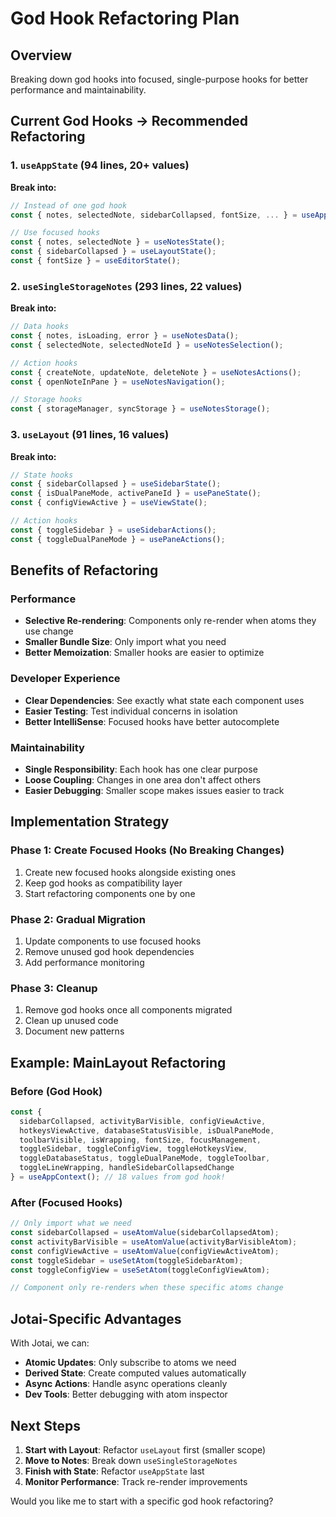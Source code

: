 # God Hook Refactoring Plan

## Overview
Breaking down god hooks into focused, single-purpose hooks for better performance and maintainability.

## Current God Hooks → Recommended Refactoring

### 1. `useAppState` (94 lines, 20+ values)
**Break into:**
```typescript
// Instead of one god hook
const { notes, selectedNote, sidebarCollapsed, fontSize, ... } = useAppState();

// Use focused hooks
const { notes, selectedNote } = useNotesState();
const { sidebarCollapsed } = useLayoutState();
const { fontSize } = useEditorState();
```

### 2. `useSingleStorageNotes` (293 lines, 22 values)
**Break into:**
```typescript
// Data hooks
const { notes, isLoading, error } = useNotesData();
const { selectedNote, selectedNoteId } = useNotesSelection();

// Action hooks
const { createNote, updateNote, deleteNote } = useNotesActions();
const { openNoteInPane } = useNotesNavigation();

// Storage hooks
const { storageManager, syncStorage } = useNotesStorage();
```

### 3. `useLayout` (91 lines, 16 values)
**Break into:**
```typescript
// State hooks
const { sidebarCollapsed } = useSidebarState();
const { isDualPaneMode, activePaneId } = usePaneState();
const { configViewActive } = useViewState();

// Action hooks
const { toggleSidebar } = useSidebarActions();
const { toggleDualPaneMode } = usePaneActions();
```

## Benefits of Refactoring

### Performance
- **Selective Re-rendering**: Components only re-render when atoms they use change
- **Smaller Bundle Size**: Only import what you need
- **Better Memoization**: Smaller hooks are easier to optimize

### Developer Experience
- **Clear Dependencies**: See exactly what state each component uses
- **Easier Testing**: Test individual concerns in isolation
- **Better IntelliSense**: Focused hooks have better autocomplete

### Maintainability
- **Single Responsibility**: Each hook has one clear purpose
- **Loose Coupling**: Changes in one area don't affect others
- **Easier Debugging**: Smaller scope makes issues easier to track

## Implementation Strategy

### Phase 1: Create Focused Hooks (No Breaking Changes)
1. Create new focused hooks alongside existing ones
2. Keep god hooks as compatibility layer
3. Start refactoring components one by one

### Phase 2: Gradual Migration
1. Update components to use focused hooks
2. Remove unused god hook dependencies
3. Add performance monitoring

### Phase 3: Cleanup
1. Remove god hooks once all components migrated
2. Clean up unused code
3. Document new patterns

## Example: MainLayout Refactoring

### Before (God Hook)
```typescript
const {
  sidebarCollapsed, activityBarVisible, configViewActive,
  hotkeysViewActive, databaseStatusVisible, isDualPaneMode,
  toolbarVisible, isWrapping, fontSize, focusManagement,
  toggleSidebar, toggleConfigView, toggleHotkeysView,
  toggleDatabaseStatus, toggleDualPaneMode, toggleToolbar,
  toggleLineWrapping, handleSidebarCollapsedChange
} = useAppContext(); // 18 values from god hook!
```

### After (Focused Hooks)
```typescript
// Only import what we need
const sidebarCollapsed = useAtomValue(sidebarCollapsedAtom);
const activityBarVisible = useAtomValue(activityBarVisibleAtom);
const configViewActive = useAtomValue(configViewActiveAtom);
const toggleSidebar = useSetAtom(toggleSidebarAtom);
const toggleConfigView = useSetAtom(toggleConfigViewAtom);

// Component only re-renders when these specific atoms change
```

## Jotai-Specific Advantages

With Jotai, we can:
- **Atomic Updates**: Only subscribe to atoms we need
- **Derived State**: Create computed values automatically
- **Async Actions**: Handle async operations cleanly
- **Dev Tools**: Better debugging with atom inspector

## Next Steps

1. **Start with Layout**: Refactor `useLayout` first (smaller scope)
2. **Move to Notes**: Break down `useSingleStorageNotes`
3. **Finish with State**: Refactor `useAppState` last
4. **Monitor Performance**: Track re-render improvements

Would you like me to start with a specific god hook refactoring?